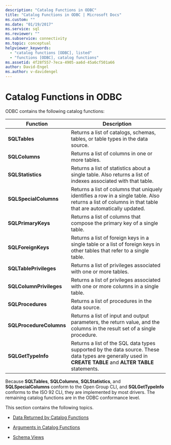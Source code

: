 ```yaml
---
description: "Catalog Functions in ODBC"
title: "Catalog Functions in ODBC | Microsoft Docs"
ms.custom: ""
ms.date: "01/19/2017"
ms.service: sql
ms.reviewer: ""
ms.subservice: connectivity
ms.topic: conceptual
helpviewer_keywords: 
  - "catalog functions [ODBC], listed"
  - "functions [ODBC], catalog functions"
ms.assetid: 4f28f557-7eca-4905-aa6d-45a6cf501a66
author: David-Engel
ms.author: v-davidengel
---
```

# Catalog Functions in ODBC
ODBC contains the following catalog functions:  
  
|Function|Description|  
|--------------|-----------------|  
|**SQLTables**|Returns a list of catalogs, schemas, tables, or table types in the data source.|  
|**SQLColumns**|Returns a list of columns in one or more tables.|  
|**SQLStatistics**|Returns a list of statistics about a single table. Also returns a list of indexes associated with that table.|  
|**SQLSpecialColumns**|Returns a list of columns that uniquely identifies a row in a single table. Also returns a list of columns in that table that are automatically updated.|  
|**SQLPrimaryKeys**|Returns a list of columns that compose the primary key of a single table.|  
|**SQLForeignKeys**|Returns a list of foreign keys in a single table or a list of foreign keys in other tables that refer to a single table.|  
|**SQLTablePrivileges**|Returns a list of privileges associated with one or more tables.|  
|**SQLColumnPrivileges**|Returns a list of privileges associated with one or more columns in a single table.|  
|**SQLProcedures**|Returns a list of procedures in the data source.|  
|**SQLProcedureColumns**|Returns a list of input and output parameters, the return value, and the columns in the result set of a single procedure.|  
|**SQLGetTypeInfo**|Returns a list of the SQL data types supported by the data source. These data types are generally used in **CREATE TABLE** and **ALTER TABLE** statements.|  
  
 Because **SQLTables**, **SQLColumns**, **SQLStatistics**, and **SQLSpecialColumns** conform to the Open Group CLI, and **SQLGetTypeInfo** conforms to the ISO 92 CLI, they are implemented by most drivers. The remaining catalog functions are in the ODBC conformance level.  
  
 This section contains the following topics.  
  
-   [Data Returned by Catalog Functions](../../../odbc/reference/develop-app/data-returned-by-catalog-functions.md)  
  
-   [Arguments in Catalog Functions](../../../odbc/reference/develop-app/arguments-in-catalog-functions.md)  
  
-   [Schema Views](../../../odbc/reference/develop-app/schema-views.md)
